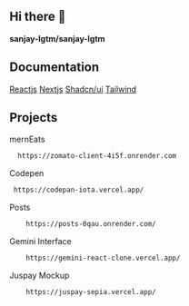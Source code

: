 ## Hi there 👋


**sanjay-lgtm/sanjay-lgtm** 


## Documentation

[Reactjs](https://react.dev/)
[Nextjs](https://nextjs.org/)
[Shadcn/ui](https://ui.shadcn.com/)
[Tailwind](https://tailwindcss.com/)


## Projects

mernEats

```bash
  https://zomato-client-4i5f.onrender.com
```

 Codepen

 ```bash
  https://codepan-iota.vercel.app/
```

Posts

```bash
    https://posts-0qau.onrender.com/
```

Gemini Interface 

```bash
    https://gemini-react-clone.vercel.app/
```


Juspay Mockup

```bash
    https://juspay-sepia.vercel.app/
```
